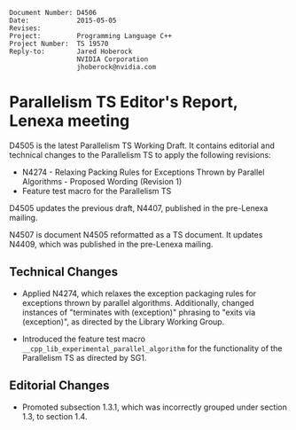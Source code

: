     Document Number: D4506
    Date:            2015-05-05
    Revises:
    Project:         Programming Language C++
    Project Number:  TS 19570
    Reply-to:        Jared Hoberock
                     NVIDIA Corporation
                     jhoberock@nvidia.com

# Parallelism TS Editor's Report, Lenexa meeting 

D4505 is the latest Parallelism TS Working Draft. It contains editorial and technical changes to the Parallelism TS to apply the following revisions:

  * N4274 - Relaxing Packing Rules for Exceptions Thrown by Parallel Algorithms - Proposed Wording (Revision 1)
  * Feature test macro for the Parallelism TS

D4505 updates the previous draft, N4407, published in the pre-Lenexa mailing.

N4507 is document N4505 reformatted as a TS document. It updates N4409, which was published in the pre-Lenexa mailing.

## Technical Changes

* Applied N4274, which relaxes the exception packaging rules for exceptions thrown by parallel algorithms. Additionally, changed instances of "terminates with (exception)" phrasing to "exits via (exception)", as directed by the Library Working Group.

* Introduced the feature test macro `__cpp_lib_experimental_parallel_algorithm` for the functionality of the Parallelism TS as directed by SG1.

## Editorial Changes

* Promoted subsection 1.3.1, which was incorrectly grouped under section 1.3, to section 1.4.

